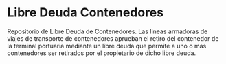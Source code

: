 # Libre Deuda Contenedores
Repositorio de Libre Deuda de Contenedores. Las lineas armadoras de viajes de transporte de contenedores aprueban el 
retiro del contenedor de la terminal portuaria mediante un libre deuda que permite a uno o mas contenedores ser retirados
por el propietario de dicho libre deuda.
